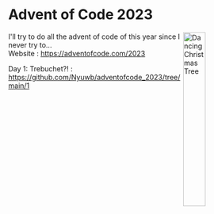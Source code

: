 # Advent of Code 2023

<img align="right" title="Dancing Christmas Tree" alt="Dancing Christmas Tree" src="https://i.giphy.com/media/aEJJiZ2BvyjWjBoK9C/giphy.gif" width="30%"/>

I'll try to do all the advent of code of this year since I never try to...  
Website : https://adventofcode.com/2023

Day 1: Trebuchet?! : https://github.com/Nyuwb/adventofcode_2023/tree/main/1
